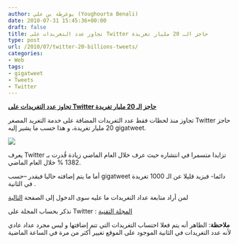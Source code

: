 ```yaml
---
author: يوغرطة بن علي (Youghourta Benali)
date: 2010-07-31 15:45:36+00:00
draft: false
title: تجاوز عدد التغريدات على Twitter حاجز الـ 20 مليار تغريدة
type: post
url: /2010/07/twitter-20-billions-tweets/
categories:
- Web
tags:
- gigatweet
- Tweets
- Twitter
---
```


**[تجاوز عدد التغريدات على Twitter حاجز الـ 20 مليار تغريدة](it-scoop.com/2010/07/twitter-20-billions-tweets)**




تجاوز منذ لحظات فقط عدد التغريدات المضافة على خدمة التغريد المصغر Twitter حاجز 20 مليار تغريدة، و هذا حسب ما يشير إليه gigatweet.




[![](http://www.it-scoop.com/wp-content/uploads/2009/11/twitter_logo-300x110.jpg)
](it-scoop.com/2010/07/twitter-20-billions-tweets)


يعرف Twitter تزايدا متسمرا في انتشاره حيث عرف خلال العام الماضي زيادة قُدرت بـ 1382 % خلال العام الماضي.

أما ما يتم إضافته حاليا فيقدر –حسب gigatweet دائما- فيزيد قليلا عن الـ 1000 تغريدة في الثانية .

لمن أراد متابعة عداد التغريدات ما عليه سوى الدخول إلى الصفحة [التالية](http://popacular.com/gigatweet/)

نذكر بحساب المجلة على Twitter : [المجلة التقنية](http://twitter.com/it_scoop_com)

**ملاحظة**: الظاهر أنه يتم فعلا احتساب التغريدات التي تتم إضافتها و ليس مجرد عداد عادي لأنه عدد التغريدات في الثانية الموجود على الموقع تغيير أكثر من مرة في الساعة الماضية
